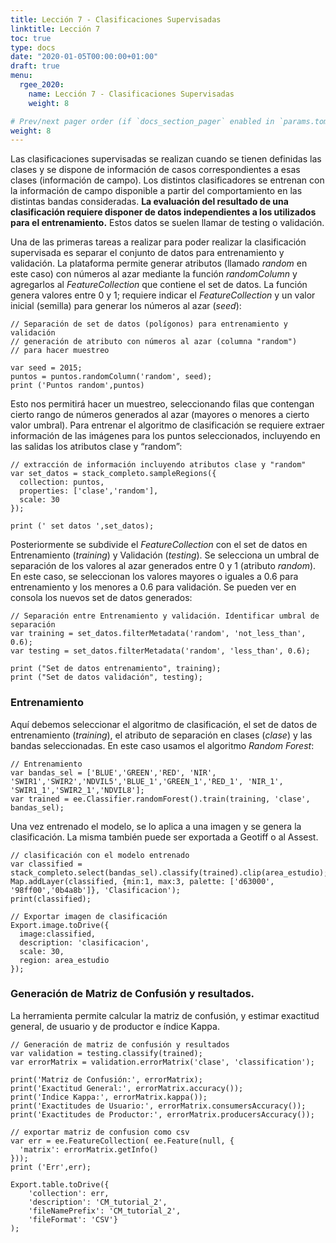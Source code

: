 ```yaml
---
title: Lección 7 - Clasificaciones Supervisadas
linktitle: Lección 7 
toc: true
type: docs
date: "2020-01-05T00:00:00+01:00"
draft: true
menu:
  rgee_2020:
    name: Lección 7 - Clasificaciones Supervisadas
    weight: 8

# Prev/next pager order (if `docs_section_pager` enabled in `params.toml`)
weight: 8
---
```


Las clasificaciones supervisadas se realizan cuando se tienen definidas las clases y se dispone  de información de casos correspondientes a esas clases (información de campo). Los distintos clasificadores se entrenan con la información de campo disponible a partir del comportamiento en las distintas bandas consideradas. **La evaluación del resultado de una clasificación requiere disponer de datos independientes a los utilizados para el entrenamiento.** Estos datos se suelen llamar de testing o validación.

Una de las primeras tareas a realizar para poder realizar la clasificación supervisada es separar el conjunto de datos para entrenamiento y validación. La plataforma permite generar atributos (llamado _random_ en este caso) con números al azar mediante la función _randomColumn_ y agregarlos al _FeatureCollection_ que contiene el set de datos. La función genera valores entre 0 y 1; requiere indicar el _FeatureCollection_ y un valor inicial (semilla) para generar los números al azar (_seed_):

```{js}
// Separación de set de datos (polígonos) para entrenamiento y validación
// generación de atributo con números al azar (columna "random")
// para hacer muestreo

var seed = 2015;
puntos = puntos.randomColumn('random', seed);
print ('Puntos random',puntos)
```

Esto nos permitirá hacer un muestreo, seleccionando filas que contengan cierto rango de números generados al azar (mayores o menores a cierto valor umbral). Para entrenar el algoritmo de clasificación se requiere extraer información de las imágenes para los puntos seleccionados, incluyendo en las salidas los atributos clase y “random”:

```{js}
// extracción de información incluyendo atributos clase y "random"
var set_datos = stack_completo.sampleRegions({
  collection: puntos,
  properties: ['clase','random'],
  scale: 30
});

print (' set datos ',set_datos);
```

Posteriormente se subdivide el _FeatureCollection_ con el set de datos en Entrenamiento (_training_) y Validación (_testing_). Se selecciona un umbral de separación de los valores al azar generados entre 0 y 1 (atributo _random_). En este caso, se seleccionan los valores mayores o iguales a 0.6 para entrenamiento y los menores a 0.6 para validación. Se pueden ver en consola los nuevos set de datos generados:

```{js} 
// Separación entre Entrenamiento y validación. Identificar umbral de separación
var training = set_datos.filterMetadata('random', 'not_less_than', 0.6);
var testing = set_datos.filterMetadata('random', 'less_than', 0.6);

print ("Set de datos entrenamiento", training);
print ("Set de datos validación", testing);

```

### Entrenamiento

Aquí debemos seleccionar el algoritmo de clasificación, el set de datos de entrenamiento (_training_), el atributo de separación en clases (_clase_) y las bandas seleccionadas. En este caso usamos el algoritmo _Random Forest_:

```{js}
// Entrenamiento
var bandas_sel = ['BLUE','GREEN','RED', 'NIR', 'SWIR1','SWIR2','NDVIL5','BLUE_1','GREEN_1','RED_1', 'NIR_1', 'SWIR1_1','SWIR2_1','NDVIL8'];
var trained = ee.Classifier.randomForest().train(training, 'clase', bandas_sel);
```

Una vez entrenado el modelo, se lo aplica a una imagen y se genera la clasificación. La misma también puede ser exportada a Geotiff o al Assest.

```{js}
// clasificación con el modelo entrenado
var classified = stack_completo.select(bandas_sel).classify(trained).clip(area_estudio);
Map.addLayer(classified, {min:1, max:3, palette: ['d63000', '98ff00','0b4a8b']}, 'Clasificacion');
print(classified);

// Exportar imagen de clasificación
Export.image.toDrive({
  image:classified,
  description: 'clasificacion',
  scale: 30,
  region: area_estudio
});
```
### Generación de Matriz de Confusión y resultados. 

La herramienta permite calcular la matriz de confusión, y estimar exactitud general, de usuario y de productor e índice Kappa.

```{js}
// Generación de matriz de confusión y resultados
var validation = testing.classify(trained);
var errorMatrix = validation.errorMatrix('clase', 'classification');

print('Matriz de Confusión:', errorMatrix);
print('Exactitud General:', errorMatrix.accuracy());
print('Indice Kappa:', errorMatrix.kappa());
print('Exactitudes de Usuario:', errorMatrix.consumersAccuracy());
print('Exactitudes de Productor:', errorMatrix.producersAccuracy());

// exportar matriz de confusion como csv
var err = ee.FeatureCollection( ee.Feature(null, {
  'matrix': errorMatrix.getInfo()
}));
print ('Err',err);

Export.table.toDrive({
	'collection': err,
	'description': 'CM_tutorial_2',
	'fileNamePrefix': 'CM_tutorial_2',
	'fileFormat': 'CSV'}
);
```

